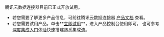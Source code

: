 
腾讯云数据连接器目前已正式开放试用。
- 若您需要了解更多产品信息，可前往腾讯云数据连接器 [产品文档](https://cloud.tencent.com/document/product/1270) 查看。
- 若您需要试用产品，单击**[立即试用](https://console.cloud.tencent.com/ipaas)**，进入产品控制台使用即可， 也可参考[深度集成入门体验](https://cloud.tencent.com/document/product/1270/46586)快速搭建熟悉集成流。
